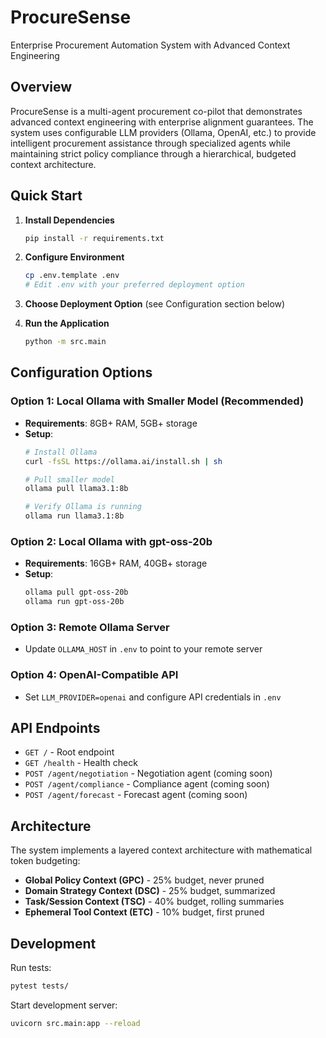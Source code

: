 # ProcureSense

Enterprise Procurement Automation System with Advanced Context Engineering

## Overview

ProcureSense is a multi-agent procurement co-pilot that demonstrates advanced context engineering with enterprise alignment guarantees. The system uses configurable LLM providers (Ollama, OpenAI, etc.) to provide intelligent procurement assistance through specialized agents while maintaining strict policy compliance through a hierarchical, budgeted context architecture.

## Quick Start

1. **Install Dependencies**
   ```bash
   pip install -r requirements.txt
   ```

2. **Configure Environment**
   ```bash
   cp .env.template .env
   # Edit .env with your preferred deployment option
   ```

3. **Choose Deployment Option** (see Configuration section below)

4. **Run the Application**
   ```bash
   python -m src.main
   ```

## Configuration Options

### Option 1: Local Ollama with Smaller Model (Recommended)
- **Requirements**: 8GB+ RAM, 5GB+ storage
- **Setup**: 
  ```bash
  # Install Ollama
  curl -fsSL https://ollama.ai/install.sh | sh
  
  # Pull smaller model
  ollama pull llama3.1:8b
  
  # Verify Ollama is running
  ollama run llama3.1:8b
  ```

### Option 2: Local Ollama with gpt-oss-20b
- **Requirements**: 16GB+ RAM, 40GB+ storage
- **Setup**:
  ```bash
  ollama pull gpt-oss-20b
  ollama run gpt-oss-20b
  ```

### Option 3: Remote Ollama Server
- Update `OLLAMA_HOST` in `.env` to point to your remote server

### Option 4: OpenAI-Compatible API
- Set `LLM_PROVIDER=openai` and configure API credentials in `.env`

## API Endpoints

- `GET /` - Root endpoint
- `GET /health` - Health check
- `POST /agent/negotiation` - Negotiation agent (coming soon)
- `POST /agent/compliance` - Compliance agent (coming soon)
- `POST /agent/forecast` - Forecast agent (coming soon)

## Architecture

The system implements a layered context architecture with mathematical token budgeting:

- **Global Policy Context (GPC)** - 25% budget, never pruned
- **Domain Strategy Context (DSC)** - 25% budget, summarized
- **Task/Session Context (TSC)** - 40% budget, rolling summaries
- **Ephemeral Tool Context (ETC)** - 10% budget, first pruned

## Development

Run tests:
```bash
pytest tests/
```

Start development server:
```bash
uvicorn src.main:app --reload
```